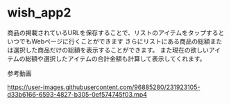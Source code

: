 # wish_app2

商品の掲載されているURLを保存することで、リストのアイテムをタップするといつでもWebページに行くことができます さらにリストにある商品の総額または選択した商品だけの総額を表示することができます。 また現在の欲しいアイテムの総額や選択したアイテムの合計金額も計算して表示してくれます。

参考動画


https://user-images.githubusercontent.com/96885280/231923105-d33b6166-6593-4827-b305-0ef574745f03.mp4






